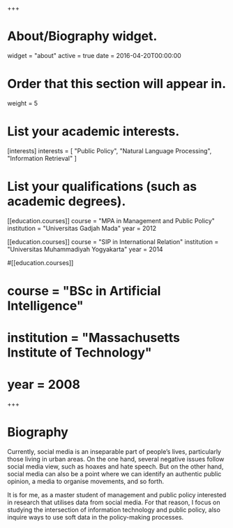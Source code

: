+++
# About/Biography widget.
widget = "about"
active = true
date = 2016-04-20T00:00:00

# Order that this section will appear in.
weight = 5

# List your academic interests.
[interests]
  interests = [
    "Public Policy",
    "Natural Language Processing",
    "Information Retrieval"
  ]

# List your qualifications (such as academic degrees).
[[education.courses]]
  course = "MPA in Management and Public Policy"
  institution = "Universitas Gadjah Mada"
  year = 2012

[[education.courses]]
  course = "SIP in International Relation"
  institution = "Universitas Muhammadiyah Yogyakarta"
  year = 2014

#[[education.courses]]
#  course = "BSc in Artificial Intelligence"
#  institution = "Massachusetts Institute of Technology"
#  year = 2008
 
+++

# Biography

Currently, social media is an inseparable part of people’s lives, particularly those living in urban areas. On the one hand, several negative issues follow social media view, such as hoaxes and hate speech. But on the other hand, social media can also be a point where we can identify an authentic public opinion, a media to organise movements, and so forth. 

It is for me, as a master student of management and public policy interested in research that utilises data from social media. For that reason, I focus on studying the intersection of information technology and public policy, also inquire ways to use soft data in the policy-making processes. 
